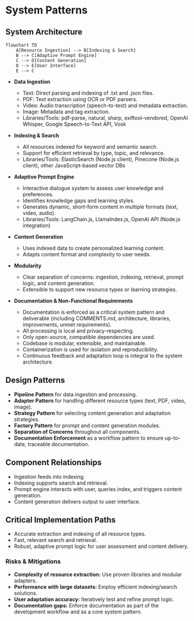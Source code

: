 # System Patterns

## System Architecture

```mermaid
flowchart TD
    A[Resource Ingestion] --> B[Indexing & Search]
    B --> C[Adaptive Prompt Engine]
    C --> D[Content Generation]
    D --> E[User Interface]
    E --> C
```

- **Data Ingestion**

  - Text: Direct parsing and indexing of .txt and .json files.
  - PDF: Text extraction using OCR or PDF parsers.
  - Video: Audio transcription (speech-to-text) and metadata extraction.
  - Image: Metadata and tag extraction.
  - Libraries/Tools: pdf-parse, natural, sharp, exiftool-vendored, OpenAI Whisper, Google Speech-to-Text API, Vosk

- **Indexing & Search**

  - All resources indexed for keyword and semantic search.
  - Support for efficient retrieval by type, topic, and relevance.
  - Libraries/Tools: ElasticSearch (Node.js client), Pinecone (Node.js client), other JavaScript-based vector DBs

- **Adaptive Prompt Engine**

  - Interactive dialogue system to assess user knowledge and preferences.
  - Identifies knowledge gaps and learning styles.
  - Generates dynamic, short-form content in multiple formats (text, video, audio).
  - Libraries/Tools: LangChain.js, LlamaIndex.js, OpenAI API (Node.js integration)

- **Content Generation**

  - Uses indexed data to create personalized learning content.
  - Adapts content format and complexity to user needs.

- **Modularity**

  - Clear separation of concerns: ingestion, indexing, retrieval, prompt logic, and content generation.
  - Extensible to support new resource types or learning strategies.

- **Documentation & Non-Functional Requirements**
  - Documentation is enforced as a critical system pattern and deliverable (including COMMENTS.md, architecture,
    libraries, improvements, unmet requirements).
  - All processing is local and privacy-respecting.
  - Only open-source, compatible dependencies are used.
  - Codebase is modular, extensible, and maintainable.
  - Containerization is used for isolation and reproducibility.
  - Continuous feedback and adaptation loop is integral to the system architecture.

## Design Patterns

- **Pipeline Pattern** for data ingestion and processing.
- **Adapter Pattern** for handling different resource types (text, PDF, video, image).
- **Strategy Pattern** for selecting content generation and adaptation strategies.
- **Factory Pattern** for prompt and content generation modules.
- **Separation of Concerns** throughout all components.
- **Documentation Enforcement** as a workflow pattern to ensure up-to-date, traceable documentation.

## Component Relationships

- Ingestion feeds into indexing.
- Indexing supports search and retrieval.
- Prompt engine interacts with user, queries index, and triggers content generation.
- Content generation delivers output to user interface.

## Critical Implementation Paths

- Accurate extraction and indexing of all resource types.
- Fast, relevant search and retrieval.
- Robust, adaptive prompt logic for user assessment and content delivery.

### Risks & Mitigations

- **Complexity of resource extraction:** Use proven libraries and modular adapters.
- **Performance with large datasets:** Employ efficient indexing/search solutions.
- **User adaptation accuracy:** Iteratively test and refine prompt logic.
- **Documentation gaps:** Enforce documentation as part of the development workflow and as a core system pattern.
